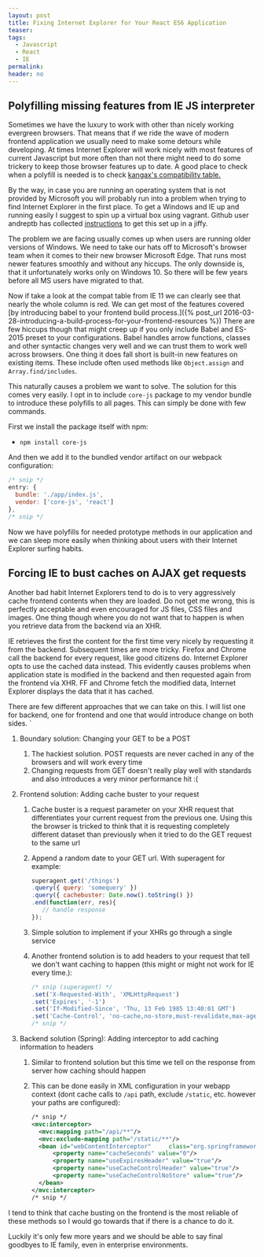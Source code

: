 ```yaml
---
layout: post
title: Fixing Internet Explorer for Your React ES6 Application
teaser:
tags:
  - Javascript
  - React
  - IE
permalink:
header: no
---
```


## Polyfilling missing features from IE JS interpreter

Sometimes we have the luxury to work with other than nicely working evergreen browsers. That means that if we ride the wave of modern frontend application we usually need to make some detours while developing. At times Internet Explorer will work nicely with most features of current Javascript but more often than not there might need to do some trickery to keep those browser features up to date. A good place to check when a polyfill is needed is to check [kangax's compatibility table.](https://kangax.github.io/compat-table/es6/)

By the way, in case you are running an operating system that is not provided by Microsoft you will probably run into a problem when trying to find Internet Explorer in the first place. To get a Windows and IE up and running easily I suggest to spin up a virtual box using vagrant. Github user andreptb has collected [instructions](https://gist.github.com/andreptb/57e388df5e881937e62a) to get this set up in a jiffy.

The problem we are facing usually comes up when users are running older versions of Windows. We need to take our hats off to Microsoft's browser team when it comes to their new browser Microsoft Edge. That runs most newer features smoothly and without any hiccups. The only downside is, that it unfortunately works only on Windows 10. So there will be few years before all MS users have migrated to that.

Now if take a look at the compat table from IE 11 we can clearly see that nearly the whole column is red. We can get most of the features covered [by introducing babel to your frontend build process.]({% post_url 2016-03-28-introducing-a-build-process-for-your-frontend-resources %}) There are few hiccups though that might creep up if you only include Babel and ES-2015 preset to your configurations. Babel handles arrow functions, classes and other syntactic changes very well and we can trust them to work well across browsers. One thing it does fall short is built-in new features on existing items. These include often used methods like `Object.assign` and `Array.find/includes`.

This naturally causes a problem we want to solve. The solution for this comes very easily. I opt in to include `core-js` package to my vendor bundle to introduce these polyfills to all pages. This can simply be done with few commands.

First we install the package itself with npm:

* `npm install core-js`

And then we add it to the bundled vendor artifact on our webpack configuration:

```javascript
/* snip */
entry: {
  bundle: './app/index.js',
  vendor: ['core-js', 'react']
},
/* snip */
```

Now we have polyfills for needed prototype methods in our application and we can sleep more easily when thinking about users with their Internet Explorer surfing habits.

## Forcing IE to bust caches on AJAX get requests

Another bad habit Internet Explorers tend to do is to very aggressively cache frontend contents when they are loaded. Do not get me wrong, this is perfectly acceptable and even encouraged for JS files, CSS files and images. One thing though where you do not want that to happen is when you retrieve data from the backend via an XHR.

IE retrieves the first the content for the first time very nicely by requesting it from the backend. Subsequent times are more tricky. Firefox and Chrome call the backend for every request, like good citizens do. Internet Explorer opts to use the cached data instead. This evidently causes problems when application state is modified in the backend and then requested again from the frontend via XHR. FF and Chrome fetch the modified data, Internet Explorer displays the data that it has cached.

There are few different approaches that we can take on this. I will list one for backend, one for frontend and one that would introduce change on both sides. `

1. Boundary solution: Changing your GET to be a POST
    1. The hackiest solution. POST requests are never cached in any of the browsers and will work every time
    2. Changing requests from GET doesn't really play well with standards and also introduces a very minor performance hit :(

2. Frontend solution: Adding cache buster to your request
    1. Cache buster is a request parameter on your XHR request that differentiates your current request from the previous one. Using this the browser is tricked to think that it is requesting completely different dataset than previously when it tried to do the GET request to the same url
    2. Append a random date to your GET url. With superagent for example:

        ```javascript
        superagent.get('/things')
        .query({ query: 'somequery' })
        .query({ cachebuster: Date.now().toString() })
        .end(function(err, res){
           // handle response
        });
        ```

    3. Simple solution to implement if your XHRs go through a single service
    4. Another frontend solution is to add headers to your request that tell we don't want caching to happen (this might or might not work for IE every time.):

        ```javascript
        /* snip (superagent) */
        .set('X-Requested-With', 'XMLHttpRequest')
        .set('Expires', '-1')
        .set('If-Modified-Since', 'Thu, 13 Feb 1985 13:40:01 GMT')
        .set('Cache-Control', 'no-cache,no-store,must-revalidate,max-age=-1,private')
        /* snip */
        ```

3. Backend solution (Spring): Adding interceptor to add caching information to headers
    1. Similar to frontend solution but this time we tell on the response from server how caching should happen
    2. This can be done easily in XML configuration in your webapp context (dont cache calls to `/api` path, exclude `/static`, etc. however your paths are configured):

        ```xml
        /* snip */
        <mvc:interceptor>
          <mvc:mapping path="/api/**"/>
          <mvc:exclude-mapping path="/static/**"/>
          <bean id="webContentInterceptor"     class="org.springframework.web.servlet.mvc.WebContentInterceptor">
              <property name="cacheSeconds" value="0"/>
              <property name="useExpiresHeader" value="true"/>
              <property name="useCacheControlHeader" value="true"/>
              <property name="useCacheControlNoStore" value="true"/>
          </bean>
        </mvc:interceptor>
        /* snip */
        ```

I tend to think that cache busting on the frontend is the most reliable of these methods so I would go towards that if there is a chance to do it.

Luckily it's only few more years and we should be able to say final goodbyes to IE family, even in enterprise environments.

